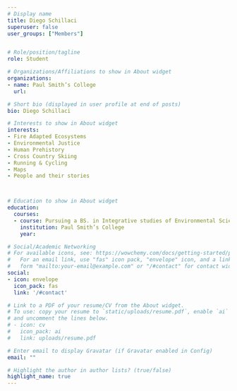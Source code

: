 ```yaml
---
# Display name
title: Diego Schillaci
superuser: false
user_groups: ["Members"]


# Role/position/tagline
role: Student

# Organizations/Affiliations to show in About widget
organizations:
- name: Paul Smith’s College
  url: 

# Short bio (displayed in user profile at end of posts)
bio: Diego Schillaci

# Interests to show in About widget
interests:
- Fire Adapted Ecosystems
- Environmental Justice
- Human Prehistory
- Cross Country Skiing
- Running & Cycling
- Maps
- People and their stories



# Education to show in About widget
education:
  courses:
  - course: Pursuing a BS. in Integrative studies of Environmental Science & Sustainability (Graduating Spring 2025); minor/certification in GIS
    institution: Paul Smith’s College
    year: 

# Social/Academic Networking
# For available icons, see: https://wowchemy.com/docs/getting-started/page-builder/#icons
#   For an email link, use "fas" icon pack, "envelope" icon, and a link in the
#   form "mailto:your-email@example.com" or "/#contact" for contact widget.
social:
- icon: envelope
  icon_pack: fas
  link: '/#contact'

# Link to a PDF of your resume/CV from the About widget.
# To use: copy your resume to `static/uploads/resume.pdf`, enable `ai` icons in `params.toml`,
# and uncomment the lines below.
# - icon: cv
#   icon_pack: ai
#   link: uploads/resume.pdf

# Enter email to display Gravatar (if Gravatar enabled in Config)
email: ""

# Highlight the author in author lists? (true/false)
highlight_name: true
---
```










